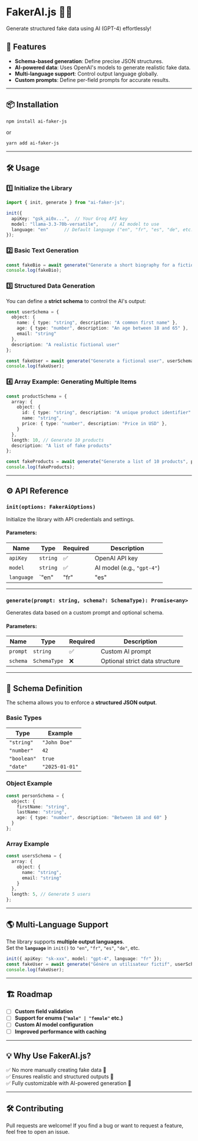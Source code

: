 # FakerAI.js 🧠🤖
Generate structured fake data using AI (GPT-4) effortlessly!

## 🚀 Features
- **Schema-based generation**: Define precise JSON structures.
- **AI-powered data**: Uses OpenAI's models to generate realistic fake data.
- **Multi-language support**: Control output language globally.
- **Custom prompts**: Define per-field prompts for accurate results.

---

## 📦 Installation
```sh
npm install ai-faker-js
```

or

```sh
yarn add ai-faker-js
```

---

## 🛠️ Usage
### 1️⃣ **Initialize the Library**
```ts
import { init, generate } from "ai-faker-js";

init({
  apiKey: "gsk_ai0x...",  // Your Groq API key
  model: "llama-3.3-70b-versatile",     // AI model to use
  language: "en"      // Default language ("en", "fr", "es", "de", etc.)
});
```

### 2️⃣ **Basic Text Generation**
```ts
const fakeBio = await generate("Generate a short biography for a fictional character.");
console.log(fakeBio);
```

### 3️⃣ **Structured Data Generation**
You can define a **strict schema** to control the AI's output:

```ts
const userSchema = {
  object: {
    name: { type: "string", description: "A common first name" },
    age: { type: "number", description: "An age between 18 and 65" },
    email: "string"
  },
  description: "A realistic fictional user"
};

const fakeUser = await generate("Generate a fictional user", userSchema);
console.log(fakeUser);
```

### 4️⃣ **Array Example: Generating Multiple Items**
```ts
const productSchema = {
  array: {
    object: {
      id: { type: "string", description: "A unique product identifier" },
      name: "string",
      price: { type: "number", description: "Price in USD" },
    }
  },
  length: 10, // Generate 10 products
  description: "A list of fake products"
};

const fakeProducts = await generate("Generate a list of 10 products", productSchema);
console.log(fakeProducts);
```

---

## ⚙️ API Reference
### **`init(options: FakerAiOptions)`**
Initialize the library with API credentials and settings.
#### **Parameters:**
| Name     | Type      | Required | Description |
|----------|----------|----------|-------------|
| `apiKey` | `string`  | ✅       | OpenAI API key |
| `model`  | `string`  | ✅       | AI model (e.g., `"gpt-4"`) |
| `language` | `"en" | "fr" | "es" | "de"` | ❌ (default `"en"`) | Default output language |

---

### **`generate(prompt: string, schema?: SchemaType): Promise<any>`**
Generates data based on a custom prompt and optional schema.
#### **Parameters:**
| Name      | Type           | Required | Description |
|-----------|---------------|----------|-------------|
| `prompt`  | `string`      | ✅        | Custom AI prompt |
| `schema`  | `SchemaType`  | ❌        | Optional strict data structure |

---

## 📝 Schema Definition
The schema allows you to enforce a **structured JSON output**.
### **Basic Types**
| Type     | Example |
|----------|---------|
| `"string"`  | `"John Doe"` |
| `"number"`  | `42` |
| `"boolean"` | `true` |
| `"date"`    | `"2025-01-01"` |

### **Object Example**
```ts
const personSchema = {
  object: {
    firstName: "string",
    lastName: "string",
    age: { type: "number", description: "Between 18 and 60" }
  }
};
```

### **Array Example**
```ts
const usersSchema = {
  array: {
    object: {
      name: "string",
      email: "string"
    }
  },
  length: 5, // Generate 5 users
};
```

---

## 🌎 Multi-Language Support
The library supports **multiple output languages**.  
Set the **`language`** in `init()` to `"en"`, `"fr"`, `"es"`, `"de"`, etc.

```ts
init({ apiKey: "sk-xxx", model: "gpt-4", language: "fr" });
const fakeUser = await generate("Génère un utilisateur fictif", userSchema);
console.log(fakeUser);
```

---

## 🏗️ Roadmap
- [ ] **Custom field validation**
- [ ] **Support for enums (`"male" | "female"` etc.)**
- [ ] **Custom AI model configuration**
- [ ] **Improved performance with caching**

---

## 💡 Why Use FakerAI.js?
✅ No more manually creating fake data 🚀  
✅ Ensures realistic and structured outputs 🧠  
✅ Fully customizable with AI-powered generation 🤖

---

## 🛠️ Contributing
Pull requests are welcome! If you find a bug or want to request a feature, feel free to open an issue.  
